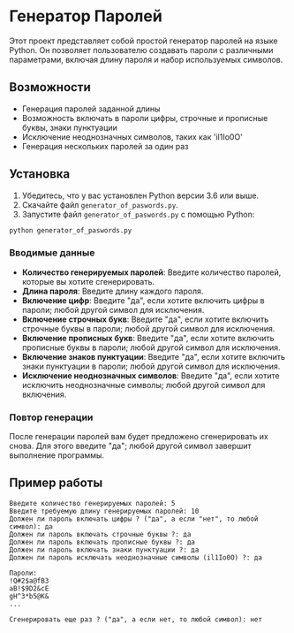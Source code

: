 # Генератор Паролей

Этот проект представляет собой простой генератор паролей на языке Python. Он позволяет пользователю создавать пароли с различными параметрами, включая длину пароля и набор используемых символов.

## Возможности

- Генерация паролей заданной длины
- Возможность включать в пароли цифры, строчные и прописные буквы, знаки пунктуации
- Исключение неоднозначных символов, таких как 'il1Io0O'
- Генерация нескольких паролей за один раз

## Установка

1. Убедитесь, что у вас установлен Python версии 3.6 или выше.
2. Скачайте файл `generator_of_paswords.py`.
3. Запустите файл `generator_of_paswords.py` с помощью Python:

```sh
python generator_of_paswords.py
```

### Вводимые данные

- **Количество генерируемых паролей**: Введите количество паролей, которые вы хотите сгенерировать.
- **Длина пароля**: Введите длину каждого пароля.
- **Включение цифр**: Введите "да", если хотите включить цифры в пароли; любой другой символ для исключения.
- **Включение строчных букв**: Введите "да", если хотите включить строчные буквы в пароли; любой другой символ для исключения.
- **Включение прописных букв**: Введите "да", если хотите включить прописные буквы в пароли; любой другой символ для исключения.
- **Включение знаков пунктуации**: Введите "да", если хотите включить знаки пунктуации в пароли; любой другой символ для исключения.
- **Исключение неоднозначных символов**: Введите "да", если хотите исключить неоднозначные символы; любой другой символ для включения.

### Повтор генерации

После генерации паролей вам будет предложено сгенерировать их снова. Для этого введите "да"; любой другой символ завершит выполнение программы.

## Пример работы

```
Введите количество генерируемых паролей: 5
Введите требуемую длину генерируемых паролей: 10
Должен ли пароль включать цифры ? ("да", а если "нет", то любой символ): да
Должен ли пароль включать строчные буквы ?: да
Должен ли пароль включать прописные буквы ?: да
Должен ли пароль включать знаки пунктуации ?: да
Должен ли пароль исключать неоднозначные символы (il1Io0O) ?: да

Пароли:
!Q#2$a@fB3
aB!$9D2&cE
gH^3*b5@K&
...

Сгенерировать еще раз ? ("да", а если нет, то любой символ): нет
```
